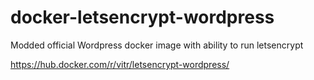 # docker-letsencrypt-wordpress
Modded official Wordpress docker image with ability to run letsencrypt

https://hub.docker.com/r/vitr/letsencrypt-wordpress/
